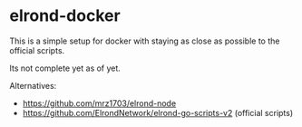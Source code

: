 # elrond-docker
This is a simple setup for docker with staying as close as possible to the official scripts.

Its not complete yet as of yet.

Alternatives:
- https://github.com/mrz1703/elrond-node
- https://github.com/ElrondNetwork/elrond-go-scripts-v2 (official scripts)
